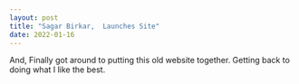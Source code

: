 ```yaml
---
layout: post
title: "Sagar Birkar,  Launches Site"
date: 2022-01-16
---
```


And, Finally got around to putting this old website together. Getting back to doing what I like the best.
